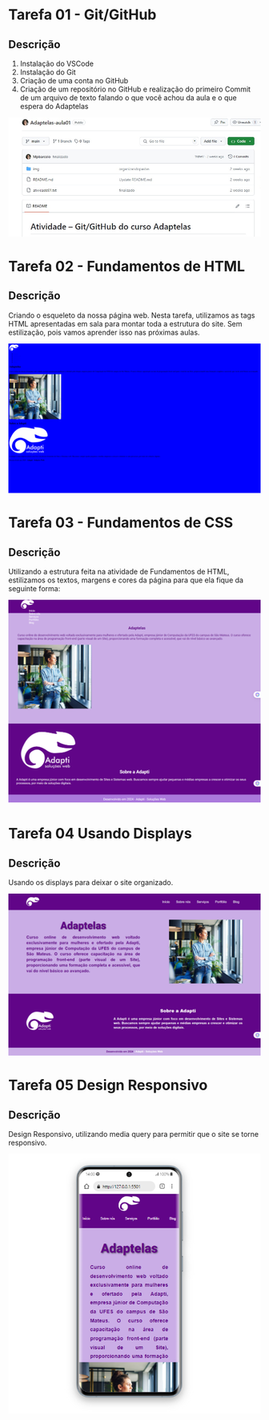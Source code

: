# Tarefa 01 - Git/GitHub

## Descrição

1) Instalação do VSCode
2) Instalação do Git
3) Criação de uma conta no GitHub
4) Criação de um repositório no GitHub e realização do primeiro Commit de um arquivo de texto falando o que você achou da aula e o que espera do Adaptelas

![Imagem da pagina com html](./imagens/git-github.jpg)

# Tarefa 02 - Fundamentos de HTML

## Descrição

Criando o esqueleto da nossa página web. Nesta tarefa,  utilizamos as tags HTML apresentadas em sala para montar toda a estrutura do site. Sem estilização, pois vamos aprender isso nas próximas aulas.

![Imagem da pagina com html](./imagens/inicio-projeto.png)

# Tarefa 03 - Fundamentos de CSS 

## Descrição

Utilizando a estrutura feita na atividade de Fundamentos de HTML, estilizamos os
textos, margens e cores da página para que ela fique da seguinte forma:

![Imagem da pagina com html stilização](./imagens/css-inicio.png)

# Tarefa 04 Usando Displays

## Descrição
Usando os displays para deixar o site organizado.

![Imagem da pagina com html stilização final](./imagens/atividade-04.png)

# Tarefa 05 Design Responsivo

## Descrição
 Design Responsivo, utilizando media query para permitir que o site se torne responsivo.

![Imagem da pagina com html stilização final](./imagens/responsivo.png)

